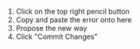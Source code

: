 1. Click on the top right pencil button
2. Copy and paste the error onto here
3. Propose the new way
4. Click "Commit Changes"
